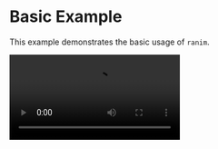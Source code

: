 # Basic Example

This example demonstrates the basic usage of `ranim`.

![basic.mp4](../../assets/basic.mp4)
